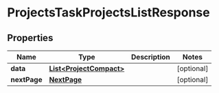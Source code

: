 

# ProjectsTaskProjectsListResponse


## Properties

| Name | Type | Description | Notes |
|------------ | ------------- | ------------- | -------------|
|**data** | [**List&lt;ProjectCompact&gt;**](ProjectCompact.md) |  |  [optional] |
|**nextPage** | [**NextPage**](NextPage.md) |  |  [optional] |



